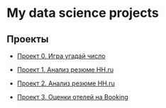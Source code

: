 # My data science projects
## Проекты
* [Проект 0. Игра угадай число](https://github.com/Wasta11/sf_ds/tree/main/project%200)
* [Проект 1. Анализ резюме HH.ru](https://github.com/Wasta11/sf_ds/blob/3d35847f6429cfa565e5346cc8cac420945ccff0/PROJECT-1_Анализ_резюме_из_HeadHunter/data/Project-1.%20Ноутбук-шаблон%20(1).ipynb)
    
* [Проект 2. Анализ резюме HH.ru](https://github.com/Wasta11/sf_ds/blob/d5c0a1e47eb1ef0000d98bddc943ecf5bbe763eb/PROJECT-2_Анализ_вакансий_из_HeadHunter/data/Project_2_Ноутбук_шаблон.ipynb) 
* [Проект 3. Оценки отелей на Booking](https://github.com/Wasta11/sf_ds/tree/main/PROJECT-3_EDA%2BFeature_Engineering)